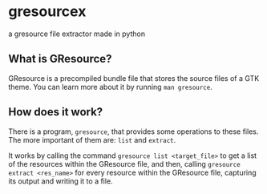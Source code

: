 # gresourcex
a gresource file extractor made in python

## What is GResource?
GResource is a precompiled bundle file that stores the source files
of a GTK theme. You can learn more about it by running `man gresource`.

## How does it work?
There is a program, `gresource`, that provides some operations to
these files. The more important of them are: `list` and `extract`.

It works by calling the command `gresource list <target_file>` to
get a list of the resources within the GResource file, and then,
calling `gresource extract <res_name>` for every resource within
the GResource file, capturing its output and writing it to a file.

